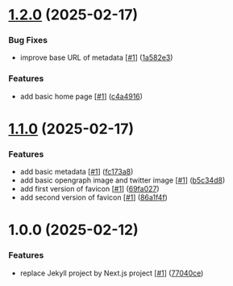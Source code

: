 # [1.2.0](https://github.com/d3p1/me/compare/v1.1.0...v1.2.0) (2025-02-17)


### Bug Fixes

* improve base URL of metadata [[#1](https://github.com/d3p1/me/issues/1)] ([1a582e3](https://github.com/d3p1/me/commit/1a582e35a0c8f9c87e19528cceae8c3496419977))


### Features

* add basic home page [[#1](https://github.com/d3p1/me/issues/1)] ([c4a4916](https://github.com/d3p1/me/commit/c4a49169c5d365d311e79f7a73fffa5c19ee3abf))

# [1.1.0](https://github.com/d3p1/me/compare/v1.0.0...v1.1.0) (2025-02-17)


### Features

* add basic metadata [[#1](https://github.com/d3p1/me/issues/1)] ([fc173a8](https://github.com/d3p1/me/commit/fc173a8bedd1bd7162a1148eb4c0b9ea86843f06))
* add basic opengraph image and twitter image [[#1](https://github.com/d3p1/me/issues/1)] ([b5c34d8](https://github.com/d3p1/me/commit/b5c34d80081204766dfa22fa0d56ff2e6db51f67))
* add first version of favicon [[#1](https://github.com/d3p1/me/issues/1)] ([69fa027](https://github.com/d3p1/me/commit/69fa0279fd676d82b40c5f41639062105a439ced))
* add second version of favicon [[#1](https://github.com/d3p1/me/issues/1)] ([86a1f4f](https://github.com/d3p1/me/commit/86a1f4f9581b4470796af8f922f08f1b722209cb))

# 1.0.0 (2025-02-12)


### Features

* replace Jekyll project by Next.js project [[#1](https://github.com/d3p1/me/issues/1)] ([77040ce](https://github.com/d3p1/me/commit/77040ce457cde9fe436b9c1df8dea0616cf4bdfd))
